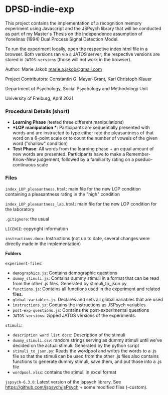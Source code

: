 # DPSD-indie-exp

This project contains the implementation of a recognition memory experiment using Javascript and the JSPsych library that will be conducted as part of my Master's Thesis on the independence assumption of Yonelinas (1994) Dual Process Signal Detection Model. 

To run the experiment locally, open the respective index html file in a browser. Both versions ran via a JATOS server; the respective versions are stored in `JATOS-versions` (those will not work in the browser). 

Author: Marie Jakob marie.a.jakob@gmail.com

Project Contributors: Constantin G. Meyer-Grant, Karl Christoph Klauer

Department of Psychology, Social Psychology and Methodology Unit

University of Freiburg, April 2021


### Procedural Details (short)

* __Learning Phase__ (tested three different manipulations)
* __*LOP manipulation *__: Participants are sequentially presented with words and are instructed to type either rate the pleasantness of that word on a 6-point scale or to count the number of vowels of the given word ("shallow" condition)
* __Test Phase__: All words from the learning phase + an equal amount of new words are presented. Participants have to make a Remember-Know-New judgement, followed by a familiarity rating on a pseduo-continuous scale



### Files

```index_LOP_pleasantness.html```: main file for the new LOP condition containing a pleasantness rating in the "high" condition

```index_LOP_pleasantness_lab.html```: main file for the new LOP condition for the laboratory

```.gitignore```: the usual

```LICENCE```: copyright information

```instructions.docx```: Instructions (not up to date, several changes were directly made in the implementation)


**Folders**

```experiment-files```:
* ```demographics.js```: Contains demographic questions
* ```dummy_stimuli.js```: Contains dummy stimuli in a format that can be read from the other .js files. Generated by stimuli_to_json.py
* ```functions.js```: Contains all functions used in the experiment and related files.
* ```global-variables.js```: Declares and sets all global variables that are used
* ```instructions.js```: Contains the instructions as JSPsych variables
* ```post-exp-questions.js```: Contains the post-experimental questions
* ```JATOS-versions```: zipped JATOS versions of the experiments.

```stimuli```: 
* ```description word list.docx```: Description of the stimuli
* ```dummy_stimuli.csv```: random strings serving as dummy stimuli until we've decided on the actual stimuli. Generated by the python script
* ```stimuli_to_json.py```: Reads the wordpool and writes the words to a .js file so that the stimuli can be used from the other .js files
also contains functions to generate dummy stimuli, save them, and put those into a .js file
* ```wordpool.xlsx```: contains the stimuli in excel format

```jspsych-6.3.0```: Latest version of the jspsych library. See https://github.com/jspsych/jsPsych + some modified files (-custom).
